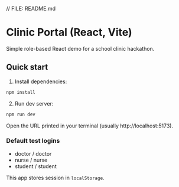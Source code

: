 // FILE: README.md
# Clinic Portal (React, Vite)


Simple role-based React demo for a school clinic hackathon.


## Quick start


1. Install dependencies:


```bash
npm install
```


2. Run dev server:


```bash
npm run dev
```


Open the URL printed in your terminal (usually http://localhost:5173).


### Default test logins


- doctor / doctor
- nurse / nurse
- student / student


This app stores session in `localStorage`.